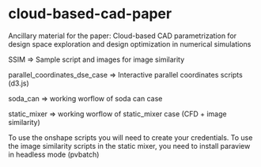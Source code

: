 # cloud-based-cad-paper
Ancillary material for the paper: Cloud-based CAD parametrization for design space exploration and design optimization in numerical simulations



SSIM => Sample script and images for image similarity

parallel_coordinates_dse_case => Interactive parallel coordinates scripts (d3.js)

soda_can => working worflow of soda can case

static_mixer => working worflow of static_mixer case (CFD + image similarity)



To use the onshape scripts you will need to create your credentials.
To use the image similarity scripts in the static mixer, you need to install paraview in headless mode (pvbatch)
